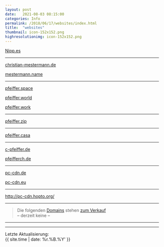 ```yaml
---
layout: post
date:   2021-08-03 08:15:00
categories: Info
permalink: /2018/06/17/websites/index.html
title:  "websites"
thumbnail: icon-152x152.png
highresolutionimg: icon-152x152.png
---
```


<p><a href="https://nipp.es/" target="_blank" rel="noopener noreferrer">Nipp.es</a></p>
<hr>
<p><a href="https://www.christian-mestermann.de/" target="_blank" rel="noopener noreferrer">christian-mestermann.de</a></p>
<p><a href="http://www.mestermann.name/" target="_blank" rel="noopener noreferrer">mestermann.name</a></p>
<hr>
<p><a href="https://www.pfeiffer.space/" target="_blank" rel="noopener noreferrer">pfeiffer.space</a></p>
<p><a href="https://www.pfeiffer.world/" target="_blank" rel="noopener noreferrer">pfeiffer.world</a></p>
<p><a href="https://www.pfeiffer.work/" target="_blank" rel="noopener noreferrer">pfeiffer.work</a></p>
<hr>
<p><a href="https://pfeiffer.zip/index.html" target="_blank" rel="noopener noreferrer">pfeiffer.zip</a></p>
<hr>
<p><a href="https://www.pfeiffer.casa/" target="_blank" rel="noopener noreferrer">pfeiffer.casa</a></p>
<hr>
<p><a href="https://www.c-pfeiffer.de/" target="_blank" rel="noopener noreferrer">c-pfeiffer.de</a></p>
<!-- -->
<p><a href="https://www.pfeifferch.de/" target="_blank" rel="noopener noreferrer">pfeifferch.de</a></p>
<hr>
<p><a href="https://www.pc-cdn.de/" target="_blank" rel="noopener noreferrer">pc-cdn.de</a></p>
<p><a href="https://www.pc-cdn.eu/" target="_blank" rel="noopener noreferrer">pc-cdn.eu</a></p>
<hr>
<p><a href="#" target="_blank" rel="noopener noreferrer">http://pc-cdn.hopto.org/</a></p>
<hr>

<blockquote><p>Die folgenden <a href="https://sedo.com/search/?showportfolio=69c8fd61989fc53fe1e4c1f9bf998d9cf0f4e94b">Domains</a> stehen <a href="https://sedo.com/search/?showportfolio=69c8fd61989fc53fe1e4c1f9bf998d9cf0f4e94b">zum Verkauf</a><br>
&#8211; derzeit keine &#8211;</p></blockquote>
<hr>
<hr>

Letzte Aktualisierung:  
{{ site.time | date: %r.%B.%Y' }}

